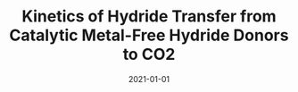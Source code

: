 ---
title: "Kinetics of Hydride Transfer from Catalytic Metal-Free Hydride Donors to CO2"
collection: publications
category: manuscripts
permalink: /publication/2021-01-01-kinetics-of-hydride-transfer
excerpt: 'This study investigates the kinetics of hydride transfer from a series of metal-free hydride donors to CO2, providing insights into the reaction rates and mechanisms.'
date: 2021-01-01
venue: 'The Journal of Physical Chemistry Letters'
paperurl: '#'
citation: 'Weerasooriya, R. B., Gesiorski, J. L., Alherz, A., Ilic, S., Hargenrader, G. N., et al. (2021). &quot;Kinetics of Hydride Transfer from Catalytic Metal-Free Hydride Donors to CO2.&quot; <i>The Journal of Physical Chemistry Letters</i>.'
---